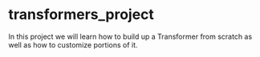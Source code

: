 # transformers_project
In this project we will learn how to build up a Transformer from scratch as well as how to customize portions of it.
